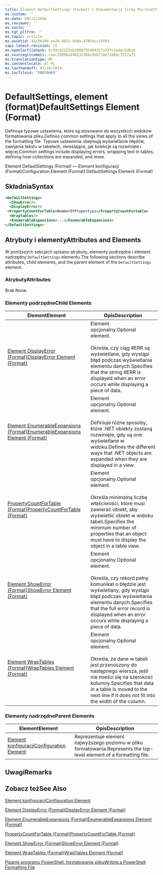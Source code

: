 ```yaml
---
title: Element DefaultSettings (Format) | Dokumentacja firmy Microsoft
ms.custom: ''
ms.date: 09/13/2016
ms.reviewer: ''
ms.suite: ''
ms.tgt_pltfrm: ''
ms.topic: article
ms.assetid: 41c56499-ee20-4821-830a-478fdcc33f83
caps.latest.revision: 11
ms.openlocfilehash: bc95c62222eb2806f92499257a397c2e4ec5dbab
ms.sourcegitcommit: caac7d098a448232304c9d6728e7340ec7517a71
ms.translationtype: MT
ms.contentlocale: pl-PL
ms.lasthandoff: 03/16/2019
ms.locfileid: "58059069"
---
```

# <a name="defaultsettings-element-format"></a><span data-ttu-id="50448-102">DefaultSettings, element (format)</span><span class="sxs-lookup"><span data-stu-id="50448-102">DefaultSettings Element (Format)</span></span>

<span data-ttu-id="50448-103">Definiuje typowe ustawienia, które są stosowane do wszystkich widoków formatowania pliku.</span><span class="sxs-lookup"><span data-stu-id="50448-103">Defines common settings that apply to all the views of the formatting file.</span></span> <span data-ttu-id="50448-104">Typowe ustawienia obejmują wyświetlanie błędów, zawijania tekstu w tabelach, określające, jak kolekcje są rozwinięte i więcej.</span><span class="sxs-lookup"><span data-stu-id="50448-104">Common settings include displaying errors, wrapping text in tables, defining how collections are expanded, and more.</span></span>

<span data-ttu-id="50448-105">Element DefaultSettings (Format) — Element konfiguracji (Format)</span><span class="sxs-lookup"><span data-stu-id="50448-105">Configuration Element (Format) DefaultSettings Element (Format)</span></span>

## <a name="syntax"></a><span data-ttu-id="50448-106">Składnia</span><span class="sxs-lookup"><span data-stu-id="50448-106">Syntax</span></span>

```xml
<DefaultSettings>
  <ShowError/>
  <DisplayError/>
 <PropertyCountForTable>NumberOfProperties</PropertyCountFortable>
  <WrapTables/>
  <EnumerableExpansions>...</EnumerableExpansions>
</DefaultSettings>
```

## <a name="attributes-and-elements"></a><span data-ttu-id="50448-107">Atrybuty i elementy</span><span class="sxs-lookup"><span data-stu-id="50448-107">Attributes and Elements</span></span>

<span data-ttu-id="50448-108">W poniższych sekcjach opisano atrybuty, elementy podrzędne i element nadrzędny `DefaultSettings` elementu.</span><span class="sxs-lookup"><span data-stu-id="50448-108">The following sections describe attributes, child elements, and the parent element of the `DefaultSettings` element.</span></span>

### <a name="attributes"></a><span data-ttu-id="50448-109">Atrybuty</span><span class="sxs-lookup"><span data-stu-id="50448-109">Attributes</span></span>

<span data-ttu-id="50448-110">Brak.</span><span class="sxs-lookup"><span data-stu-id="50448-110">None.</span></span>

### <a name="child-elements"></a><span data-ttu-id="50448-111">Elementy podrzędne</span><span class="sxs-lookup"><span data-stu-id="50448-111">Child Elements</span></span>

|<span data-ttu-id="50448-112">Element</span><span class="sxs-lookup"><span data-stu-id="50448-112">Element</span></span>|<span data-ttu-id="50448-113">Opis</span><span class="sxs-lookup"><span data-stu-id="50448-113">Description</span></span>|
|-------------|-----------------|
|[<span data-ttu-id="50448-114">Element DisplayError (Format)</span><span class="sxs-lookup"><span data-stu-id="50448-114">DisplayError Element (Format)</span></span>](./displayerror-element-format.md)|<span data-ttu-id="50448-115">Element opcjonalny.</span><span class="sxs-lookup"><span data-stu-id="50448-115">Optional element.</span></span><br /><br /> <span data-ttu-id="50448-116">Określa, czy ciąg #ERR są wyświetlane, gdy wystąpi błąd podczas wyświetlania elementu danych.</span><span class="sxs-lookup"><span data-stu-id="50448-116">Specifies that the string #ERR is displayed when an error occurs while displaying a piece of data.</span></span>|
|[<span data-ttu-id="50448-117">Element EnumerableExpansions (Format)</span><span class="sxs-lookup"><span data-stu-id="50448-117">EnumerableExpansions Element (Format)</span></span>](./enumerableexpansions-element-format.md)|<span data-ttu-id="50448-118">Element opcjonalny.</span><span class="sxs-lookup"><span data-stu-id="50448-118">Optional element.</span></span><br /><br /> <span data-ttu-id="50448-119">Definiuje różne sposoby, które .NET obiekty zostaną rozwinięte, gdy są one wyświetlane w widoku.</span><span class="sxs-lookup"><span data-stu-id="50448-119">Defines the different ways that .NET objects are expanded when they are displayed in a view.</span></span>|
|[<span data-ttu-id="50448-120">PropertyCountForTable (Format)</span><span class="sxs-lookup"><span data-stu-id="50448-120">PropertyCountForTable (Format)</span></span>](./propertycountfortable-element-format.md)|<span data-ttu-id="50448-121">Element opcjonalny.</span><span class="sxs-lookup"><span data-stu-id="50448-121">Optional element.</span></span><br /><br /> <span data-ttu-id="50448-122">Określa minimalną liczbę właściwości, które musi zawierać obiekt, aby wyświetlić obiekt w widoku tabeli.</span><span class="sxs-lookup"><span data-stu-id="50448-122">Specifies the minimum number of properties that an object must have to display the object in a table view.</span></span>|
|[<span data-ttu-id="50448-123">Element ShowError (Format)</span><span class="sxs-lookup"><span data-stu-id="50448-123">ShowError Element (Format)</span></span>](./showerror-element-format.md)|<span data-ttu-id="50448-124">Element opcjonalny.</span><span class="sxs-lookup"><span data-stu-id="50448-124">Optional element.</span></span><br /><br /> <span data-ttu-id="50448-125">Określa, czy rekord pełny komunikat o błędzie jest wyświetlany, gdy wystąpi błąd podczas wyświetlania elementu danych.</span><span class="sxs-lookup"><span data-stu-id="50448-125">Specifies that the full error record is displayed when an error occurs while displaying a piece of data.</span></span>|
|[<span data-ttu-id="50448-126">Element WrapTables (Format)</span><span class="sxs-lookup"><span data-stu-id="50448-126">WrapTables Element (Format)</span></span>](./wraptables-element-format.md)|<span data-ttu-id="50448-127">Element opcjonalny.</span><span class="sxs-lookup"><span data-stu-id="50448-127">Optional element.</span></span><br /><br /> <span data-ttu-id="50448-128">Określa, że dane w tabeli jest przenoszony do następnego wiersza, jeśli nie mieści się na szerokość kolumny.</span><span class="sxs-lookup"><span data-stu-id="50448-128">Specifies that data in a table is moved to the next line if it does not fit into the width of the column.</span></span>|

### <a name="parent-elements"></a><span data-ttu-id="50448-129">Elementy nadrzędne</span><span class="sxs-lookup"><span data-stu-id="50448-129">Parent Elements</span></span>

|<span data-ttu-id="50448-130">Element</span><span class="sxs-lookup"><span data-stu-id="50448-130">Element</span></span>|<span data-ttu-id="50448-131">Opis</span><span class="sxs-lookup"><span data-stu-id="50448-131">Description</span></span>|
|-------------|-----------------|
|[<span data-ttu-id="50448-132">Element konfiguracji</span><span class="sxs-lookup"><span data-stu-id="50448-132">Configuration Element</span></span>](./configuration-element-format.md)|<span data-ttu-id="50448-133">Reprezentuje element najwyższego poziomu w pliku formatowania.</span><span class="sxs-lookup"><span data-stu-id="50448-133">Represents the top-level element of a formatting file.</span></span>|

## <a name="remarks"></a><span data-ttu-id="50448-134">Uwagi</span><span class="sxs-lookup"><span data-stu-id="50448-134">Remarks</span></span>

## <a name="see-also"></a><span data-ttu-id="50448-135">Zobacz też</span><span class="sxs-lookup"><span data-stu-id="50448-135">See Also</span></span>

[<span data-ttu-id="50448-136">Element konfiguracji</span><span class="sxs-lookup"><span data-stu-id="50448-136">Configuration Element</span></span>](./configuration-element-format.md)

[<span data-ttu-id="50448-137">Element DisplayError (Format)</span><span class="sxs-lookup"><span data-stu-id="50448-137">DisplayError Element (Format)</span></span>](./displayerror-element-format.md)

[<span data-ttu-id="50448-138">Element EnumerableExpansions (Format)</span><span class="sxs-lookup"><span data-stu-id="50448-138">EnumerableExpansions Element (Format)</span></span>](./enumerableexpansions-element-format.md)

[<span data-ttu-id="50448-139">PropertyCountForTable (Format)</span><span class="sxs-lookup"><span data-stu-id="50448-139">PropertyCountForTable (Format)</span></span>](./propertycountfortable-element-format.md)

[<span data-ttu-id="50448-140">Element ShowError (Format)</span><span class="sxs-lookup"><span data-stu-id="50448-140">ShowError Element (Format)</span></span>](./showerror-element-format.md)

[<span data-ttu-id="50448-141">Element WrapTables (Format)</span><span class="sxs-lookup"><span data-stu-id="50448-141">WrapTables Element (Format)</span></span>](./wraptables-element-format.md)

[<span data-ttu-id="50448-142">Pisanie programu PowerShell, formatowanie pliku</span><span class="sxs-lookup"><span data-stu-id="50448-142">Writing a PowerShell Formatting File</span></span>](./writing-a-powershell-formatting-file.md)

